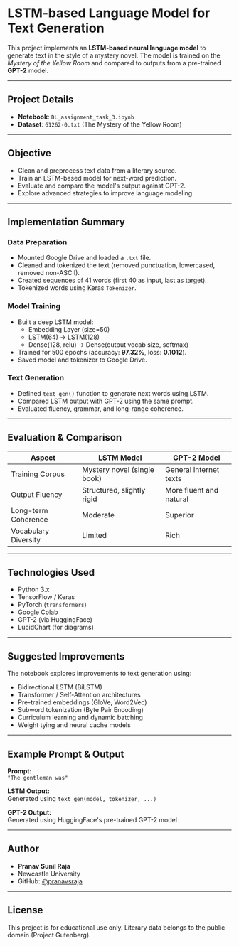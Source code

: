 # LSTM-based Language Model for Text Generation

This project implements an **LSTM-based neural language model** to generate text in the style of a mystery novel. The model is trained on the *Mystery of the Yellow Room* and compared to outputs from a pre-trained **GPT-2** model.

---

## Project Details
 
- **Notebook**: `DL_assignment_task_3.ipynb`  
- **Dataset**: `61262-0.txt` (The Mystery of the Yellow Room)

---

## Objective

- Clean and preprocess text data from a literary source.
- Train an LSTM-based model for next-word prediction.
- Evaluate and compare the model's output against GPT-2.
- Explore advanced strategies to improve language modeling.

---

## Implementation Summary

### Data Preparation

- Mounted Google Drive and loaded a `.txt` file.
- Cleaned and tokenized the text (removed punctuation, lowercased, removed non-ASCII).
- Created sequences of 41 words (first 40 as input, last as target).
- Tokenized words using Keras `Tokenizer`.

### Model Training

- Built a deep LSTM model:
  - Embedding Layer (size=50)
  - LSTM(64) → LSTM(128)
  - Dense(128, relu) → Dense(output vocab size, softmax)
- Trained for 500 epochs (accuracy: **97.32%**, loss: **0.1012**).
- Saved model and tokenizer to Google Drive.

### Text Generation

- Defined `text_gen()` function to generate next words using LSTM.
- Compared LSTM output with GPT-2 using the same prompt.
- Evaluated fluency, grammar, and long-range coherence.

---

## Evaluation & Comparison

| Aspect               | LSTM Model                   | GPT-2 Model                  |
|----------------------|------------------------------|------------------------------|
| Training Corpus      | Mystery novel (single book)  | General internet texts       |
| Output Fluency       | Structured, slightly rigid   | More fluent and natural      |
| Long-term Coherence  | Moderate                     | Superior                     |
| Vocabulary Diversity | Limited                      | Rich                         |

---

## Technologies Used

- Python 3.x  
- TensorFlow / Keras  
- PyTorch (`transformers`)  
- Google Colab  
- GPT-2 (via HuggingFace)  
- LucidChart (for diagrams)

---

## Suggested Improvements

The notebook explores improvements to text generation using:

- Bidirectional LSTM (BiLSTM)
- Transformer / Self-Attention architectures
- Pre-trained embeddings (GloVe, Word2Vec)
- Subword tokenization (Byte Pair Encoding)
- Curriculum learning and dynamic batching
- Weight tying and neural cache models

---

## Example Prompt & Output

**Prompt:**  
`"The gentleman was"`

**LSTM Output:**  
Generated using `text_gen(model, tokenizer, ...)`

**GPT-2 Output:**  
Generated using HuggingFace's pre-trained GPT-2 model

---

## Author

- **Pranav Sunil Raja**  
- Newcastle University  
- GitHub: [@pranavsraja](https://github.com/pranavsraja)

---

## License

This project is for educational use only. Literary data belongs to the public domain (Project Gutenberg).
